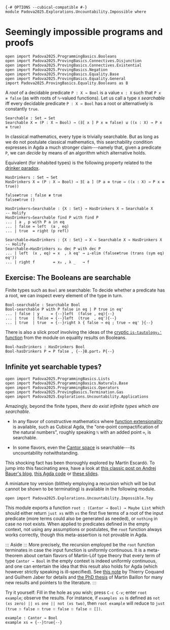 ```
{-# OPTIONS --cubical-compatible #-}
module Padova2025.Explorations.Uncountability.Impossible where
```

# Seemingly impossible programs and proofs

```
open import Padova2025.ProgrammingBasics.Booleans
open import Padova2025.ProvingBasics.Connectives.Disjunction
open import Padova2025.ProvingBasics.Connectives.Existential
open import Padova2025.ProvingBasics.Negation
open import Padova2025.ProvingBasics.Equality.Base
open import Padova2025.ProvingBasics.Equality.General
import Padova2025.ProvingBasics.Equality.Booleans as B
```

A *root* of a decidable predicate `P : X → Bool` is a value `x : X` such that
`P x ≡ false` (as with roots of `ℕ`-valued functions). Let us call a type `X`
*searchable* iff every decidable predicate `P : X → Bool` has a root or
alternatively is constantly `true`.

```
Searchable : Set → Set
Searchable X = (P : X → Bool) → (∃[ x ] P x ≡ false) ⊎ ((x : X) → P x ≡ true)
```

In classical mathematics, every type is trivially searchable. But as
long as we do not postulate classical mathematics, this searchability
condition expresses in Agda a much stronger claim---namely that, given
a predicate `P`, we can *decide* by means of an algorithm which
alternative holds.

Equivalent (for inhabited types) is the following property related to
the [drinker paradox](https://en.wikipedia.org/wiki/Drinker_paradox).

```
HasDrinkers : Set → Set
HasDrinkers X = (P : X → Bool) → ∃[ a ] (P a ≡ true → ((x : X) → P x ≡ true))
```

```
false≢true : false ≢ true
false≢true ()
```

```
HasDrinkers⇒Searchable : {X : Set} → HasDrinkers X → Searchable X
-- Holify
HasDrinkers⇒Searchable find P with find P
... | a , p with P a in eq
... | false = left  (a , eq)
... | true  = right (p refl)
```

```
Searchable⇒HasDrinkers : {X : Set} → X → Searchable X → HasDrinkers X
-- Holify
Searchable⇒HasDrinkers x₀ dec P with dec P
... | left  (x , eq) = x  , λ eq' → ⊥-elim (false≢true (trans (sym eq) eq'))
... | right f        = x₀ , λ _   → f
```


## Exercise: The Booleans are searchable

Finite types such as `Bool` are searchable: To decide whether a
predicate has a root, we can inspect every element of the type in turn.

```
Bool-searchable : Searchable Bool
Bool-searchable P with P false in eq | P true in eq'
... | false | y     = {--}left  (false , eq){--}
... | true  | false = {--}left  (true  , eq'){--}
... | true  | true  = {--}right λ { false → eq ; true → eq' }{--}
```

There is also a slick proof involving the ideas of the
[cryptic `is-tautology₁'` function](Padova2025.ProvingBasics.Equality.Booleans.html#tautologies)
from the module on equality results on Booleans.

```
Bool-hasDrinkers : HasDrinkers Bool
Bool-hasDrinkers P = P false , {--}B.part₂ P{--}
```


## Infinite yet searchable types?

```
open import Padova2025.ProgrammingBasics.Lists
open import Padova2025.ProgrammingBasics.Naturals.Base
open import Padova2025.ProgrammingBasics.Operators
open import Padova2025.ProvingBasics.Termination.Gas
open import Padova2025.Explorations.Uncountability.Applications
```

Amazingly, beyond the finite types, *there do exist infinite types which are searchable*.

- In any flavor of constructive mathematics where
  [function extensionality](Padova2025.Cubical.Issues.FunctionExtensionality.html)
  is available, such as Cubical Agda, the "one-point compactification of the natural numbers",
  roughly speaking `ℕ` with an added point `∞`, is searchable.

- In some flavors, even the [Cantor space](Padova2025.Explorations.Uncountability.Applications.html#Cantor)
  is searchable---its uncountability notwithstanding.

This shocking fact has been thoroughly explored by Martín Escardó. To jump into this fascinating
area, have a look at [this classic post on Andrej Bauer's blog](https://math.andrej.com/2007/09/28/seemingly-impossible-functional-programs/),
[this Agda code](https://martinescardo.github.io/TypeTopology/TypeTopology.GenericConvergentSequenceCompactness.html) or
[these slides](https://www.ioc.ee/~tarmo/tsem16/escardo2605-slides.pdf).

A miniature toy version (blithely employing a recursion which
will be but cannot be shown to be terminating) is available in the following
module.

```
open import Padova2025.Explorations.Uncountability.Impossible.Toy
```

This module exports a function `root : (Cantor → Bool) → Maybe List`
which should either return `just xs` with `xs` the first five terms
of a root of the input predicate (more terms could also be generated as needed), or `nothing` in case no root
exists. When applied to predicates defined in the empty context,
not using any assumptions or postulates, the `root` function always works
correctly, though this meta-assertion is not provable in Agda.

::: Aside :::
More precisely, the recursion employed be the `root` function terminates in case the
input function is uniformly continuous. It is a meta-theorem about certain
flavors of Martin-Löf type theory that every term of type `Cantor → Bool` in
the empty context is indeed uniformly continuous, and one can entertain the
idea that this result also holds for Agda (which however strictly speaking is
ill-specified). See
[this note](https://guilhem.jaber.fr/NoteForcingTypeTheory.pdf) by Thierry Coquand
and Guilhem Jaber for details and
[the PhD thesis](https://theses.hal.science/tel-04617881v1/document/) of Martin
Baillon for many new results and pointers to the literature.
:::

Try it yourself: Fill in the hole as you wish; press `C-c C-v`; enter `root
example`; observe the results. For instance, if `examples xs` is defined
as `not (xs zero) || xs one || not (xs two)`, then `root example` will
reduce to `just (true ∷ false ∷ true ∷ false ∷ false ∷ [])`.

```
example : Cantor → Bool
example xs = {--}true{--}
```
